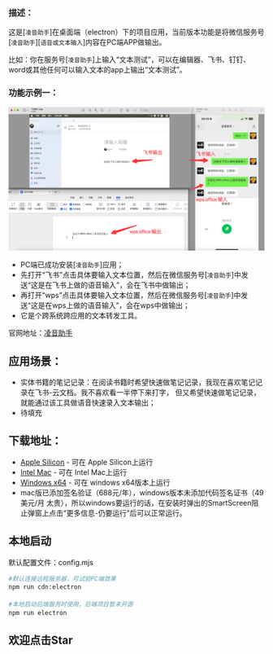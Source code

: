 ### 描述：
这是[`凌音助手`]在桌面端（electron）下的项目应用，当前版本功能是将微信服务号[`凌音助手`][`语音或文本输入`]内容在PC端APP做输出。

比如：你在服务号[`凌音助手`]上输入“文本测试”，可以在编辑器、飞书、钉钉、word或其他任何可以输入文本的app上输出“文本测试”。

### 功能示例一：
![<img src="public/output.png" alt="项目截图" width="500"/>](public/output.png)

- PC端已成功安装[`凌音助手`]应用；
- 先打开“飞书”点击具体要输入文本位置，然后在微信服务号[`凌音助手`]中发送“这是在飞书上做的语音输入”，会在飞书中做输出；
- 再打开“wps”点击具体要输入文本位置，然后在微信服务号[`凌音助手`]中发送“这是在wps上做的语音输入”，会在wps中做输出；
- 它是个跨系统跨应用的文本转发工具。

官网地址：[凌音助手](https://nextvoice.cn)

## 应用场景：
- 实体书籍的笔记记录：在阅读书籍时希望快速做笔记记录，我现在喜欢笔记记录在飞书-云文档。我不喜欢看一半停下来打字，
但又希望快速做笔记记录，就能通过该工具做语音快速录入文本输出；
- 待填充

## 下载地址：

- [Apple Silicon](https://github.com/qujsh/lingyin/releases/download/v0.1.37/lingyin-0.1.37-arm64.dmg) - 可在 Apple Silicon上运行
- [Intel Mac](https://github.com/qujsh/lingyin/releases/download/v0.1.37/lingyin-0.1.37-x64.dmg) - 可在 Intel Mac上运行
- [Windows x64](https://github.com/qujsh/lingyin/releases/download/v0.1.37/lingyin-0.1.37-x64.exe) - 可在 windows x64版本上运行
- mac版已添加签名验证（688元/年），windows版本未添加代码签名证书（49美元/月 太贵），所以windows要运行的话，在安装时弹出的SmartScreen阻止弹窗上点击“更多信息-仍要运行”后可以正常运行。

## 本地启动

默认配置文件：config.mjs

```bash
#默认连接远程服务器，可试验PC端效果
npm run cdn:electron  

#本地启动后端服务时使用，后端项目暂未开源
npm run electron  
```
## 欢迎点击Star

